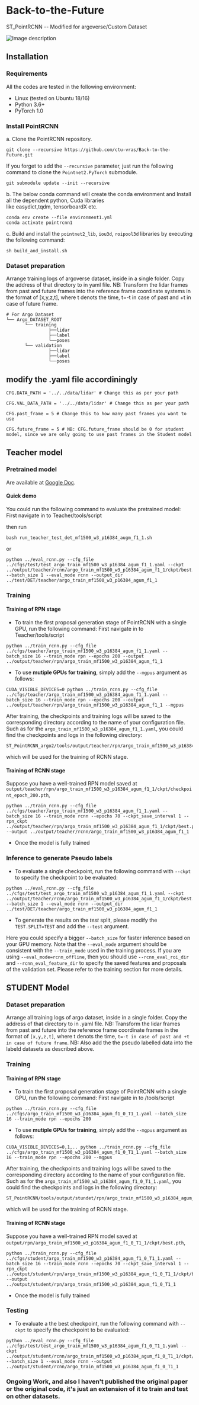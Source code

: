 # Back-to-the-Future
ST_PointRCNN -- Modified for argoverse/Custom Dataset

![Image description](architecture.jpg)
## Installation
### Requirements
All the codes are tested in the following environment:
* Linux (tested on Ubuntu 18/16)
* Python 3.6+
* PyTorch 1.0

### Install PointRCNN 

a. Clone the PointRCNN repository.
```shell
git clone --recursive https://github.com/ctu-vras/Back-to-the-Future.git
```
If you forget to add the `--recursive` parameter, just run the following command to clone the `Pointnet2.PyTorch` submodule.
```shell
git submodule update --init --recursive
```
b. The below conda command will create the conda environment and Install all the dependent python, Cuda libraries like easydict,tqdm, tensorboardX etc.
```
conda env create --file environment1.yml
conda activate pointrcnn1
```
c. Build and install the `pointnet2_lib`, `iou3d`, `roipool3d` libraries by executing the following command:
```shell
sh build_and_install.sh
```



### Dataset preparation
Arrange training logs of argoverse dataset, inside in a single folder. Copy the address of that directory to in yaml file.
NB: Transform the lidar frames from past and future frames into the reference frame coordinate systems in the format of [x,y,z,t], where t denots the time, t=-t in case of past and +t in case of future frame. 

```
# For Argo Dataset         
└── Argo_DATASET_ROOT
       └── training
       			├──lidar
       			├──label
       			└──poses
       └── validation
       			├──lidar
       			├──label
       			└──poses
```
## modify the .yaml file accordiningly

```
CFG.DATA_PATH = '../../data/lidar' # Change this as per your path
```

```
CFG.VAL_DATA_PATH = '../../data/lidar' # Change this as per your path
```

```
CFG.past_frame = 5 # Change this to how many past frames you want to use
```

```
CFG.future_frame = 5 # NB: CFG.future_frame should be 0 for student model, since we are only going to use past frames in the Student model
```

## Teacher model

### Pretrained model
Are available at [Google Doc](https://drive.google.com/drive/folders/1U7DGaADsXt7A3ggvZ4i4xIoi4mKWjTp8?usp=sharing).

#### Quick demo
You could run the following command to evaluate the pretrained model:  First navigate in to Teacher/tools/script

then run

```
bash run_teacher_test_det_mf1500_w3_p16384_augm_f1_1.sh
```

or

```
python ../eval_rcnn.py --cfg_file ../cfgs/test/test_argo_train_mf1500_w3_p16384_agum_f1_1.yaml --ckpt ../output/teacher/rcnn/argo_train_mf1500_w3_p16384_agum_f1_1/ckpt/best.pth --batch_size 1 --eval_mode rcnn --output_dir ../test/DET/teacher/argo_train_mf1500_w3_p16384_agum_f1_1
```



### Training

#### Training of RPN stage
* To train the first proposal generation stage of PointRCNN with a single GPU, run the following command: 
First navigate in to Teacher/tools/script

```
python ../train_rcnn.py --cfg_file ../cfgs/teacher/argo_train_mf1500_w3_p16384_agum_f1_1.yaml --batch_size 16 --train_mode rpn --epochs 200 --output ../output/teacher/rpn/argo_train_mf1500_w3_p16384_agum_f1_1
```

* To use **mutiple GPUs for training**, simply add the `--mgpus` argument as follows:
```
CUDA_VISIBLE_DEVICES=0 python ../train_rcnn.py --cfg_file ../cfgs/teacher/argo_train_mf1500_w3_p16384_agum_f1_1.yaml --batch_size 16 --train_mode rpn --epochs 200 --output ../output/teacher/rpn/argo_train_mf1500_w3_p16384_agum_f1_1 --mgpus
```

After training, the checkpoints and training logs will be saved to the corresponding directory according to the name of your configuration file. Such as for the `argo_train_mf1500_w3_p16384_agum_f1_1.yaml`, you could find the checkpoints and logs in the following directory:

```
ST_PointRCNN_argo2/tools/output/teacher/rpn/argo_train_mf1500_w3_p16384_agum_f1_1/
```
which will be used for the training of RCNN stage. 

#### Training of RCNN stage
Suppose you have a well-trained RPN model saved at `output/teacher/rpn/argo_train_mf1500_w3_p16384_agum_f1_1/ckpt/checkpoint_epoch_200.pth`, 

```
python ../train_rcnn.py --cfg_file ../cfgs/teacher/argo_train_mf1500_w3_p16384_agum_f1_1.yaml --batch_size 16 --train_mode rcnn --epochs 70 --ckpt_save_interval 1 --rpn_ckpt ../output/teacher/rpn/argo_train_mf1500_w3_p16384_agum_f1_1/ckpt/best.pth --output ../output/teacher/rcnn/argo_train_mf1500_w3_p16384_agum_f1_1

```
* Once the model is fully trained 
### Inference to generate Pseudo labels
* To evaluate a single checkpoint, run the following command with `--ckpt` to specify the checkpoint to be evaluated:
```
python ../eval_rcnn.py --cfg_file ../cfgs/test/test_argo_train_mf1500_w3_p16384_agum_f1_1.yaml --ckpt ../output/teacher/rcnn/argo_train_mf1500_w3_p16384_agum_f1_1/ckpt/best.pth --batch_size 1 --eval_mode rcnn --output_dir ../test/DET/teacher/argo_train_mf1500_w3_p16384_agum_f1_1
```

* To generate the results on the *test* split, please modify the `TEST.SPLIT=TEST` and add the `--test` argument. 

Here you could specify a bigger `--batch_size` for faster inference based on your GPU memory. Note that the `--eval_mode` argument should be consistent with the `--train_mode` used in the training process. If you are using `--eval_mode=rcnn_offline`, then you should use `--rcnn_eval_roi_dir` and `--rcnn_eval_feature_dir` to specify the saved features and proposals of the validation set. Please refer to the training section for more details. 


## STUDENT Model

### Dataset preparation
Arrange all training logs of argo dataset, inside in a single folder. Copy the address of that directory to in .yaml file.
NB: Transform the lidar frames from past and future into the reference frame coordinate frames in the format of `[x,y,z,t]`, where t denots the time, `t=-t in case of past and +t in case of future frame`. 
NB: Also add the the pseudo labelled data into the labeld datasets as described above.

### Training

#### Training of RPN stage
* To train the first proposal generation stage of PointRCNN with a single GPU, run the following command: 
First navigate in to /tools/script

```
python ../train_rcnn.py --cfg_file ../cfgs/argo_train_mf1500_w3_p16384_agum_f1_0_T1_1.yaml --batch_size 16 --train_mode rpn --epochs 200
```

* To use **mutiple GPUs for training**, simply add the `--mgpus` argument as follows:
```
CUDA_VISIBLE_DEVICES=0,1,.. python ../train_rcnn.py --cfg_file ../cfgs/argo_train_mf1500_w3_p16384_agum_f1_0_T1_1.yaml --batch_size 16 --train_mode rpn --epochs 200 --mgpus
```

After training, the checkpoints and training logs will be saved to the corresponding directory according to the name of your configuration file. Such as for the `argo_train_mf1500_w3_p16384_agum_f1_0_T1_1.yaml`, you could find the checkpoints and logs in the following directory:

```
ST_PointRCNN/tools/output/stundet/rpn/argo_train_mf1500_w3_p16384_agum_f1_0_T1_1/
```
which will be used for the training of RCNN stage. 

#### Training of RCNN stage
Suppose you have a well-trained RPN model saved at `output/rpn/argo_train_mf1500_w3_p16384_agum_f1_0_T1_1/ckpt/best.pth`, 

```
python ../train_rcnn.py --cfg_file ../cfgs/student/argo_train_mf1500_w3_p16384_agum_f1_0_T1_1.yaml --batch_size 16 --train_mode rcnn --epochs 70 --ckpt_save_interval 1 --rpn_ckpt ../output/student/rpn/argo_train_mf1500_w3_p16384_agum_f1_0_T1_1/ckpt/best.pth --output ../output/student/rpn/argo_train_mf1500_w3_p16384_agum_f1_0_T1_1

```
* Once the model is fully trained 
### Testing
* To evaluate a the best checkpoint, run the following command with `--ckpt` to specify the checkpoint to be evaluated:
```
python ../eval_rcnn.py --cfg_file ../cfgs/test/test_argo_train_mf1500_w3_p16384_agum_f1_0_T1_1.yaml --ckpt ../output/student/rcnn/argo_train_mf1500_w3_p16384_agum_f1_0_T1_1/ckpt/best.pth --batch_size 1 --eval_mode rcnn --output ../output/student/rcnn/argo_train_mf1500_w3_p16384_agum_f1_0_T1_1
```

### Ongoing Work, and also I haven't published the original paper or the original code, it's just an extension of it to train and test on other datasets.
